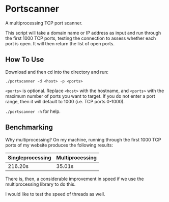 # Portscanner
A multiprocessing TCP port scanner.

This script will take a domain name or IP address as input and run through the first 1000 TCP ports, testing the connection to assess whether each port is open. It will then return the list of open ports.

## How To Use
Download and then cd into the directory and run:

`./portscanner -d <host> -p <ports>`

`<ports>` is optional. Replace `<host>` with the hostname, and `<ports>` with the maximum number of ports you want to target. If you do not enter a port range, then it will default to 1000 (i.e. TCP ports 0-1000).

`./portscanner -h` for help.

## Benchmarking
Why multiprocessing? On my machine, running through the first 1000 TCP ports of my website produces the following results:

Singleprocessing | Multiprocessing
--- | ---
216.20s | 35.01s

There is, then, a considerable improvement in speed if we use the multiprocessing library to do this.

I would like to test the speed of threads as well.
